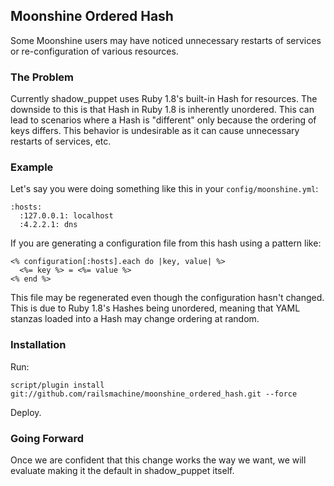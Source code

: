 ## Moonshine Ordered Hash

Some Moonshine users may have noticed unnecessary restarts of
services or re-configuration of various resources.

### The Problem

Currently shadow\_puppet uses Ruby 1.8's built-in Hash for resources.
The downside to this is that Hash in Ruby 1.8 is inherently unordered.
This can lead to scenarios where a Hash is "different" only because the
ordering of keys differs.
This behavior is undesirable as it can cause unnecessary restarts of services,
etc.

### Example

Let's say you were doing something like this in your `config/moonshine.yml`:

    :hosts:
      :127.0.0.1: localhost
      :4.2.2.1: dns

If you are generating a configuration file from this hash using a pattern like:

    <% configuration[:hosts].each do |key, value| %>
      <%= key %> = <%= value %>
    <% end %>

This file may be regenerated even though the configuration hasn't changed. This is due to Ruby 1.8's Hashes being unordered, meaning that YAML stanzas loaded into a Hash may change ordering at random.

### Installation

Run:

    script/plugin install git://github.com/railsmachine/moonshine_ordered_hash.git --force

Deploy.

### Going Forward

Once we are confident that this change works the way we want, we will
evaluate making it the default in shadow\_puppet itself.
